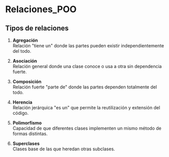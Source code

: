 # Relaciones_POO


## Tipos de relaciones

1. **Agregación**  
   Relación "tiene un" donde las partes pueden existir independientemente del todo.

2. **Asociación**  
   Relación general donde una clase conoce o usa a otra sin dependencia fuerte.

3. **Composición**  
   Relación fuerte "parte de" donde las partes dependen totalmente del todo.

4. **Herencia**  
   Relación jerárquica "es un" que permite la reutilización y extensión del código.

5. **Polimorfismo**  
   Capacidad de que diferentes clases implementen un mismo método de formas distintas.

6. **Superclases**  
   Clases base de las que heredan otras subclases.
